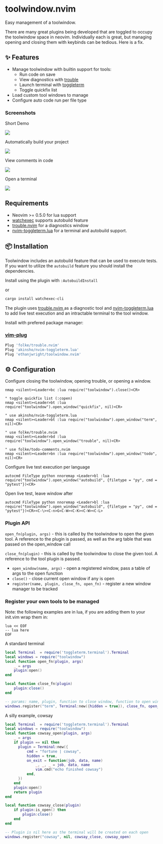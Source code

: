 # toolwindow.nvim

Easy management of a toolwindow.

There are many great plugins being developed that are toggled to occupy the
toolwindow space in neovim. Individually each is great, but managing opening
and closing them with keybinds can be tedious. Here is a fix.

## ✨ Features

* Manage toolwindow with builtin support for tools:
    - Run code on save
    - View diagnostics with [trouble](https://github.com/folke/trouble.nvim)
    - Launch terminal with [toggleterm](https://github.com/akinsho/nvim-toggleterm.lua)
    - Toggle quickfix list
* Load custom tool windows to manage
* Configure auto code run per file type

### Screenshots

Short Demo

![](./screenshots/demo.gif)

Automatically build your project

![](./screenshots/autobuild.png)

View comments in code

![](./screenshots/todo-comments.png)

Open a terminal

![](./screenshots/toggleterm.png)

## Requirements

- Neovim >= 0.5.0 for lua support
- [watchexec](https://github.com/watchexec/watchexec) supports autobuild feature
- [trouble.nvim](https://github.com/folke/trouble.nvim) for a diagnostics window
- [nvim-toggleterm.lua]( https://github.com/akinsho/nvim-toggleterm.lua ) for a terminal and autobuild support.

## 📦 Installation

Toolwindow includes an autobuild feature that can be used to execute tests. If you
want to utilize the `autobuild` feature you should install the dependencies.

Install using the plugin with `:AutobuildInstall`

or

```sh
cargo install watchexec-cli
```

The plugin uses [ trouble.nvim ]( https://github.com/folke/trouble.nvim ) as a diagnostic tool and [ nvim-toggleterm.lua ]( https://github.com/akinsho/nvim-toggleterm.lua ) to add live test execution and an intractable terminal to the tool window.

Install with prefered package manager:

### [vim-plug](https://github.com/junegunn/vim-plug)

```sh
Plug 'folke/trouble.nvim'
Plug 'akinsho/nvim-toggleterm.lua'
Plug 'ethanjwright/toolwindow.nvim'
```

## ⚙️ Configuration

Configure closing the toolwindow, opening trouble, or opening a window.

```vim
nmap <silent><Leader>bc :lua require("toolwindow").close()<CR>

" toggle quickfix list (:copen)
nmap <silent><Leader>bt :lua require("toolwindow").open_window("quickfix", nil)<CR>

" use akinsho/nvim-toggleterm.lua
nmap <silent><Leader>bt :lua require("toolwindow").open_window("term", nil)<CR>

" use folke/trouble.nvim
nmap <silent><Leader>bd :lua require("toolwindow").open_window("trouble", nil)<CR>

" use folke/todo-comments.nvim
nmap <silent><Leader>bn :lua require("toolwindow").open_window("todo", nil)<CR>
```

Configure live test execution per language

```vim
autocmd FileType python nnoremap <Leader>bl :lua require("toolwindow").open_window("autobuild", {filetype = "py", cmd = "pytest"})<CR>
```

Open live test, leave window after

```vim
autocmd FileType python nnoremap <Leader>bl :lua require("toolwindow").open_window("autobuild", {filetype = "py", cmd = "pytest"})<CR><C-\><C-n>G<C-W><C-K><C-W><C-L>
```

### Plugin API

`open_fn(plugin, args)` - this is called by the toolwindow to open the given tool. A reference to the plugin is passed, as well as the arg table that was passed on the open_window call

`close_fn(plugin)` - this is called by the toolwindow to close the given tool. A reference to the tool plugin is passed.



- `open_window(name, args)` - open a registered window, pass a table of args to the open function
- `close()` - close current open window if any is open
- `register(name, plugin, close_fn, open_fn)` - register a new window manager to be tracked

### Register your own tools to be managed

Note: the following examples are in lua, if you are adding them to your
init.vim wrap them in:

```vim
lua << EOF
-- lua here
EOF
```


A standard terminal

```lua
local Terminal  = require('toggleterm.terminal').Terminal
local windows = require("toolwindow")
local function open_fn(plugin, args)
    _ = args
    plugin:open()
end

local function close_fn(plugin)
    plugin:close()
end

-- params: name, plugin, function to close window, function to open window
windows.register("term", Terminal:new({hidden = true}), close_fn, open_fn)
```

A silly example, cowsay

```lua
local Terminal  = require('toggleterm.terminal').Terminal
local windows = require("toolwindow")
local function cowsay_open(plugin, args)
    _ = args
    if plugin == nil then
      plugin = Terminal:new({
          cmd = "fortune | cowsay",
          hidden = true,
          on_exit = function(job, data, name)
              _, _, _ = job, data, name
              vim.cmd("echo finished cowsay")
          end,
      })
    end
    plugin:open()
    return plugin
end

local function cowsay_close(plugin)
    if plugin:is_open() then
        plugin:close()
    end
end

-- Plugin is nil here as the terminal will be created on each open
windows.register("cowsay", nil, cowsay_close, cowsay_open)
```
